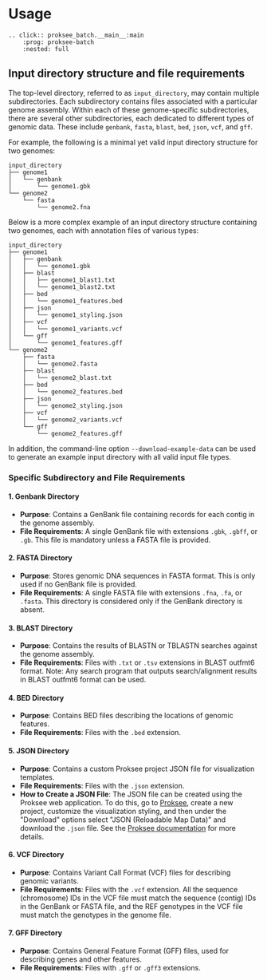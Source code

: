 # Usage

```{eval-rst}
.. click:: proksee_batch.__main__:main
    :prog: proksee-batch
    :nested: full
```

## Input directory structure and file requirements

The top-level directory, referred to as `input_directory`, may contain multiple
subdirectories. Each subdirectory contains files associated with a particular
genome assembly. Within each of these genome-specific subdirectories, there are
several other subdirectories, each dedicated to different types of genomic data.
These include `genbank`, `fasta`, `blast`, `bed`, `json`, `vcf`, and `gff`.

For example, the following is a minimal yet valid input directory structure
for two genomes:

```text
input_directory
├── genome1
│   └── genbank
│       └── genome1.gbk
└── genome2
    └── fasta
        └── genome2.fna
```

Below is a more complex example of an input directory structure containing two
genomes, each with annotation files of various types:

```text
input_directory
├── genome1
│   ├── genbank
│   │   └── genome1.gbk
│   ├── blast
│   │   ├── genome1_blast1.txt
│   │   └── genome1_blast2.txt
│   ├── bed
│   │   └── genome1_features.bed
│   ├── json
│   │   └── genome1_styling.json
│   ├── vcf
│   │   └── genome1_variants.vcf
│   └── gff
│       └── genome1_features.gff
└── genome2
    ├── fasta
    │   └── genome2.fasta
    ├── blast
    │   └── genome2_blast.txt
    ├── bed
    │   └── genome2_features.bed
    ├── json
    │   └── genome2_styling.json
    ├── vcf
    │   └── genome2_variants.vcf
    └── gff
        └── genome2_features.gff
```

In addition, the command-line option `--download-example-data` can be used to
generate an example input directory with all valid input file types.

### Specific Subdirectory and File Requirements

#### 1. **Genbank Directory**

- **Purpose**: Contains a GenBank file containing records for each contig in the genome assembly.
- **File Requirements**: A single GenBank file with extensions `.gbk`,
  `.gbff`, or `.gb`. This file is mandatory unless a FASTA file is provided.

#### 2. **FASTA Directory**

- **Purpose**: Stores genomic DNA sequences in FASTA format. This is only
  used if no GenBank file is provided.
- **File Requirements**: A single FASTA file with extensions `.fna`, `.fa`,
  or `.fasta`. This directory is considered only if the GenBank directory is
  absent.

#### 3. **BLAST Directory**

- **Purpose**: Contains the results of BLASTN or TBLASTN searches against the genome assembly.
- **File Requirements**: Files with `.txt` or `.tsv` extensions in BLAST
  outfmt6 format. Note: Any search program that outputs search/alignment
  results in BLAST outfmt6 format can be used.

#### 4. **BED Directory**

- **Purpose**: Contains BED files describing the locations of genomic features.
- **File Requirements**: Files with the `.bed` extension.

#### 5. **JSON Directory**

- **Purpose**: Contains a custom Proksee project JSON file for visualization templates.
- **File Requirements**: Files with the `.json` extension.
- **How to Create a JSON File**: The JSON file can be created using the
  Proksee web application. To do this, go to [Proksee](www.proksee.ca), create
  a new project, customize the visualization styling, and then under the
  "Download" options select "JSON (Reloadable Map Data)" and download the
  `.json` file. See the [Proksee documentation](https://proksee.ca/help) for
  more details.

#### 6. **VCF Directory**

- **Purpose**: Contains Variant Call Format (VCF) files for describing
  genomic variants.
- **File Requirements**: Files with the `.vcf` extension. All the sequence
  (chromosome) IDs in the VCF file must match the sequence (contig) IDs in the
  GenBank or FASTA file, and the REF genotypes in the VCF file must match the
  genotypes in the genome file.

#### 7. **GFF Directory**

- **Purpose**: Contains General Feature Format (GFF) files, used for
  describing genes and other features.
- **File Requirements**: Files with `.gff` or `.gff3` extensions.

